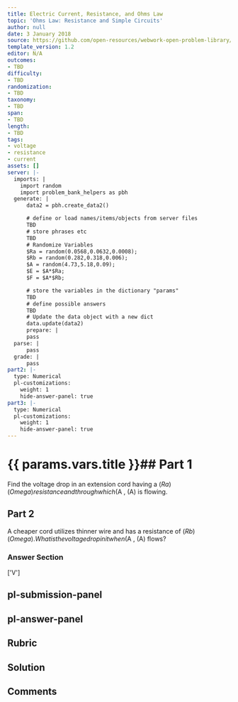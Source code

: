 ```yaml
---
title: Electric Current, Resistance, and Ohms Law
topic: 'Ohms Law: Resistance and Simple Circuits'
author: null
date: 3 January 2018
source: https://github.com/open-resources/webwork-open-problem-library/tree/master/Contrib/BrockPhysics/College_Physics_Urone/20.Electric_Current/20-02.Ohms_Law_Resistance_and_Simple_Circuits/NU_U17_20_02_005.pg
template_version: 1.2
editor: N/A
outcomes:
- TBD
difficulty:
- TBD
randomization:
- TBD
taxonomy:
- TBD
span:
- TBD
length:
- TBD
tags:
- voltage
- resistance
- current
assets: []
server: |-
  imports: |
    import random
    import problem_bank_helpers as pbh
  generate: |
      data2 = pbh.create_data2()

      # define or load names/items/objects from server files
      TBD
      # store phrases etc
      TBD
      # Randomize Variables
      $Ra = random(0.0568,0.0632,0.0008);
      $Rb = random(0.282,0.318,0.006);
      $A = random(4.73,5.18,0.09);
      $E = $A*$Ra;
      $F = $A*$Rb;

      # store the variables in the dictionary "params"
      TBD
      # define possible answers
      TBD
      # Update the data object with a new dict
      data.update(data2)
      prepare: |
      pass
  parse: |
      pass
  grade: |
      pass
part2: |-
  type: Numerical
  pl-customizations:
    weight: 1
    hide-answer-panel: true
part3: |-
  type: Numerical
  pl-customizations:
    weight: 1
    hide-answer-panel: true
---
```


# {{ params.vars.title }}## Part 1 
Find the voltage drop in an extension cord having a ($Ra) (Omega) resistance and through which ($A , (A) is flowing. 
## Part 2 
A cheaper cord utilizes thinner wire and has a resistance of ($Rb) (Omega) . What is the voltage drop in it when ($A , (A) flows? 


### Answer Section 
['V']

## pl-submission-panel 


## pl-answer-panel 


## Rubric 


## Solution 


## Comments 


